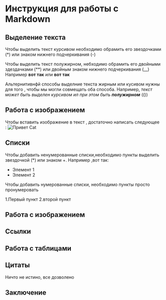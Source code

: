 # Инструкция для работы с Markdown

## Выделение текста 

Чтобы выделить текст курсивом необходимо обрамить его звездочками (*) или знаком нижнего подчеркивания (-)

Чтобы выделить текст полужирном, небходимо обрамить его двойными здездачками (**) или двойным знаком нижнего подчеркивания (__)
Например **вот так** или __вот так__

Альтернитивнфй способы выделние текста жирным или кусивом нужны для того , чтобы мы могли совмещать оба способа. Например, _текст может быть выделен курсивом ил при этом быть **полужирном**_ (())

## Работа с изображением

Чтобы вставить изображение в текст , достаточно написать следующее : ![Привет Cat](Солнце.jpg)
## Списки
Чтобы добавить ненумерованные списки,необходимо пункты выделить звездочкой (*) или знаком +. Например ,вот так:

* Элемент 1
* Элемент 2


Чтобы добавить нумерованные списки, необходимо пункты просто пронумеровать

1.Первый пункт 
2.второй пункт
## Работа с изображением


## Ссылки

## Работа с таблицами 

## Цитаты 

Ничто не истино, все дозволено 

## Заключение 

